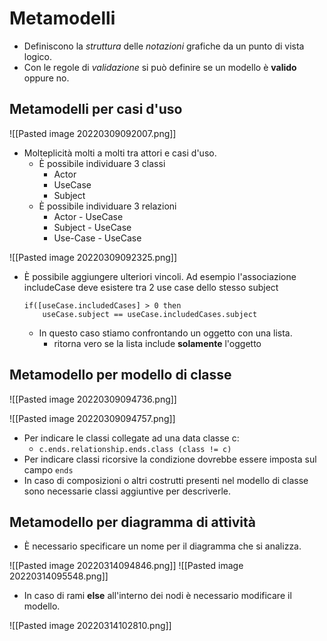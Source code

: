 # Metamodelli
- Definiscono la *struttura* delle *notazioni* grafiche da un punto di vista logico.
- Con le regole di *validazione* si può definire se un modello è **valido** oppure no.

## Metamodelli per casi d'uso
![[Pasted image 20220309092007.png]]
- Molteplicità molti a molti tra attori e casi d'uso.
	- È possibile individuare 3 classi
		- Actor
		- UseCase
		- Subject
	- È possibile individuare 3 relazioni
		- Actor - UseCase
		- Subject - UseCase
		- Use-Case - UseCase

![[Pasted image 20220309092325.png]]

- È possibile aggiungere ulteriori vincoli. Ad esempio l'associazione includeCase deve esistere tra 2 use case dello stesso subject
	```
	if([useCase.includedCases] > 0 then
		useCase.subject == useCase.includedCases.subject
	```
	- In questo caso stiamo confrontando un oggetto con una lista.
		- ritorna vero se la lista include **solamente** l'oggetto

## Metamodello per modello di classe
![[Pasted image 20220309094736.png]]

![[Pasted image 20220309094757.png]]

- Per indicare le classi collegate ad una data classe c:
	- `c.ends.relationship.ends.class (class != c)`
- Per indicare classi ricorsive la condizione dovrebbe essere imposta sul campo `ends`
- In caso di composizioni o altri costrutti presenti nel modello di classe sono necessarie classi aggiuntive per descriverle.

## Metamodello per diagramma di attività
- È necessario specificare un nome per il diagramma che si analizza.

![[Pasted image 20220314094846.png]]
![[Pasted image 20220314095548.png]]

- In caso di rami **else** all'interno dei nodi è necessario modificare il modello.

![[Pasted image 20220314102810.png]]
